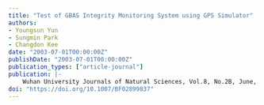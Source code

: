 ```yaml
---
title: "Test of GBAS Integrity Monitoring System using GPS Simulator"
authors:
- Youngsun Yun
- Sungmin Park
- Changdon Kee
date: "2003-07-01T00:00:00Z"
publishDate: "2003-07-01T00:00:00Z"
publication_types: ["article-journal"]
publication: |-
    Wuhan University Journals of Natural Sciences, Vol.8, No.2B, June, 2003, pp.697-704
doi: "https://doi.org/10.1007/BF02899837"
---
```

